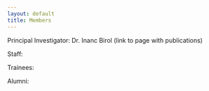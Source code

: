 ```yaml
---
layout: default
title: Members
---
```


Principal Investigator: Dr. Inanc Birol (link to page with publications)

Staff:

Trainees:

Alumni:
